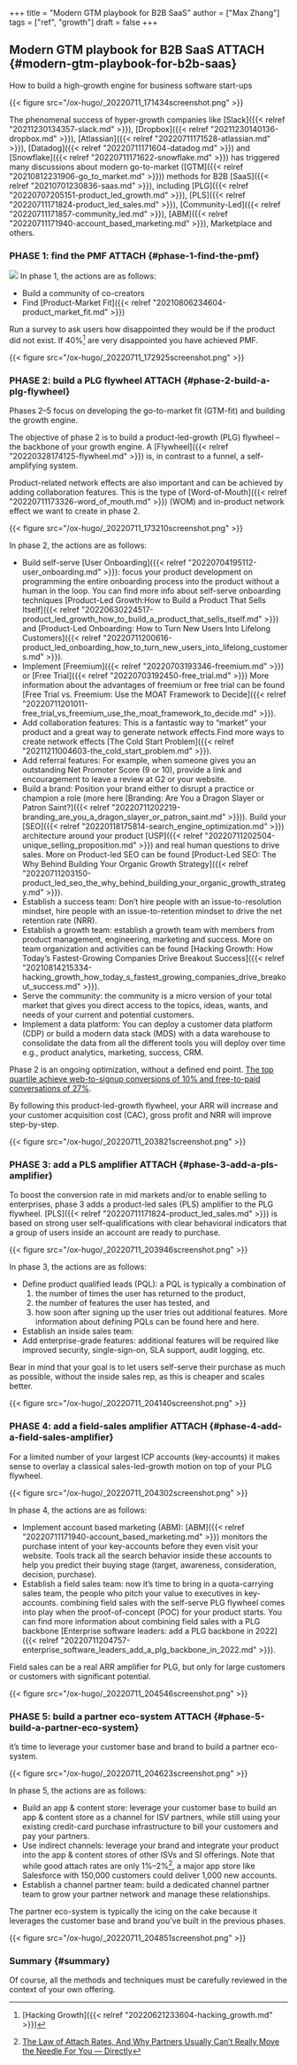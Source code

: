 +++
title = "Modern GTM playbook for B2B SaaS"
author = ["Max Zhang"]
tags = ["ref", "growth"]
draft = false
+++

## Modern GTM playbook for B2B SaaS <span class="tag"><span class="ATTACH">ATTACH</span></span> {#modern-gtm-playbook-for-b2b-saas}

How to build a high-growth engine for business software start-ups

{{< figure src="/ox-hugo/_20220711_171434screenshot.png" >}}

The phenomenal success of hyper-growth companies like [Slack]({{< relref "20211230134357-slack.md" >}}), [Dropbox]({{< relref "20211230140136-dropbox.md" >}}), [Atlassian]({{< relref "20220711171528-atlassian.md" >}}), [Datadog]({{< relref "20220711171604-datadog.md" >}}) and [Snowflake]({{< relref "20220711171622-snowflake.md" >}}) has triggered many discussions about modern go-to-market ([GTM]({{< relref "20210812231906-go_to_market.md" >}})) methods for B2B [SaaS]({{< relref "20210701230836-saas.md" >}}), including [PLG]({{< relref "20220707205151-product_led_growth.md" >}}), [PLS]({{< relref "20220711171824-product_led_sales.md" >}}), [Community-Led]({{< relref "20220711171857-community_led.md" >}}), [ABM]({{< relref "20220711171940-account_based_marketing.md" >}}), Marketplace and others.


### PHASE 1: find the PMF <span class="tag"><span class="ATTACH">ATTACH</span></span> {#phase-1-find-the-pmf}

![](/ox-hugo/_20220711_172114screenshot.png)
In phase 1, the actions are as follows:

-   Build a community of co-creators
-   Find [Product-Market Fit]({{< relref "20210806234604-product_market_fit.md" >}})

Run a survey to ask users how disappointed they would be if the product did not exist. If 40%[^fn:1] are very disappointed you have achieved PMF.

{{< figure src="/ox-hugo/_20220711_172925screenshot.png" >}}


### PHASE 2: build a PLG flywheel <span class="tag"><span class="ATTACH">ATTACH</span></span> {#phase-2-build-a-plg-flywheel}

Phases 2–5 focus on developing the go-to-market fit (GTM-fit) and building the growth engine.

The objective of phase 2 is to build a product-led-growth (PLG) flywheel – the backbone of your growth engine.
A [Flywheel]({{< relref "20220328174125-flywheel.md" >}}) is, in contrast to a funnel, a self-amplifying system.

Product-related network effects are also important and can be achieved by adding collaboration features. This is the type of [Word-of-Mouth]({{< relref "20220711173326-word_of_mouth.md" >}}) (WOM) and in-product network effect we want to create in phase 2.

{{< figure src="/ox-hugo/_20220711_173210screenshot.png" >}}

In phase 2, the actions are as follows:

-   Build self-serve [User Onboarding]({{< relref "20220704195112-user_onboarding.md" >}}): focus your product development on programming the entire onboarding process into the product without a human in the loop.
    You can find more info about self-serve onboarding techniques [Product-Led Growth:How to Build a Product That Sells Itself]({{< relref "20220630224517-product_led_growth_how_to_build_a_product_that_sells_itself.md" >}}) and [Product-Led Onboarding: How to Turn New Users Into Lifelong Customers]({{< relref "20220711200616-product_led_onboarding_how_to_turn_new_users_into_lifelong_customers.md" >}}).
-   Implement [Freemium]({{< relref "20220703193346-freemium.md" >}}) or [Free Trial]({{< relref "20220703192450-free_trial.md" >}})
    More information about the advantages of freemium or free trial can be found [Free Trial vs. Freemium: Use the MOAT Framework to Decide]({{< relref "20220711201011-free_trial_vs_freemium_use_the_moat_framework_to_decide.md" >}}).
-   Add collaboration features: This is a fantastic way to “market” your product and a great way to generate network effects.Find more ways to create network effects [The Cold Start Problem]({{< relref "20211211004603-the_cold_start_problem.md" >}}).
-   Add referral features: For example, when someone gives you an outstanding Net Promoter Score (9 or 10), provide a link and encouragement to leave a review at G2 or your website.
-   Build a brand: Position your brand either to disrupt a practice or champion a role (more here [Branding: Are You a Dragon Slayer or Patron Saint?]({{< relref "20220711202219-branding_are_you_a_dragon_slayer_or_patron_saint.md" >}})). Build your [SEO]({{< relref "20220118175814-search_engine_optimization.md" >}}) architecture around your product [USP]({{< relref "20220711202504-unique_selling_proposition.md" >}}) and real human questions to drive sales. More on Product-led SEO can be found [Product-Led SEO: The Why Behind Building Your Organic Growth Strategy]({{< relref "20220711203150-product_led_seo_the_why_behind_building_your_organic_growth_strategy.md" >}}).
-   Establish a success team: Don’t hire people with an issue-to-resolution mindset, hire people with an issue-to-retention mindset to drive the net retention rate (NRR).
-   Establish a growth team: establish a growth team with members from product management, engineering, marketing and success. More on team organization and activities can be found [Hacking Growth: How Today’s Fastest-Growing Companies Drive Breakout Success]({{< relref "20210814215334-hacking_growth_how_today_s_fastest_growing_companies_drive_breakout_success.md" >}}).
-   Serve the community: the community is a micro version of your total market that gives you direct access to the topics, ideas, wants, and needs of your current and potential customers.
-   Implement a data platform: You can deploy a customer data platform (CDP) or build a modern data stack (MDS) with a data warehouse to consolidate the data from all the different tools you will deploy over time e.g., product analytics, marketing, success, CRM.

Phase 2 is an ongoing optimization, without a defined end point. [The top quartile achieve web-to-signup conversions of 10% and free-to-paid conversations of 27%](https://openviewpartners.com/2021-product-benchmarks/#.YdWM_mjMJaQ).

By following this product-led-growth flywheel, your ARR will increase and your customer acquisition cost (CAC), gross profit and NRR will improve step-by-step.

{{< figure src="/ox-hugo/_20220711_203821screenshot.png" >}}


### PHASE 3: add a PLS amplifier <span class="tag"><span class="ATTACH">ATTACH</span></span> {#phase-3-add-a-pls-amplifier}

To boost the conversion rate in mid markets and/or to enable selling to enterprises, phase 3 adds a product-led sales (PLS) amplifier to the PLG flywheel.
[PLS]({{< relref "20220711171824-product_led_sales.md" >}}) is based on strong user self-qualifications with clear behavioral indicators that a group of users inside an account are ready to purchase.

{{< figure src="/ox-hugo/_20220711_203946screenshot.png" >}}

In phase 3, the actions are as follows:

-   Define product qualified leads (PQL): a PQL is typically a combination of
    1.  the number of times the user has returned to the product,
    2.  the number of features the user has tested, and
    3.  how soon after signing up the user tries out additional features. More information about defining PQLs can be found here and here.
-   Establish an inside sales team:
-   Add enterprise-grade features: additional features will be required like improved security, single-sign-on, SLA support, audit logging, etc.

Bear in mind that your goal is to let users self-serve their purchase as much as possible, without the inside sales rep, as this is cheaper and scales better.

{{< figure src="/ox-hugo/_20220711_204140screenshot.png" >}}


### PHASE 4: add a field-sales amplifier <span class="tag"><span class="ATTACH">ATTACH</span></span> {#phase-4-add-a-field-sales-amplifier}

For a limited number of your largest ICP accounts (key-accounts) it makes sense to overlay a classical sales-led-growth motion on top of your PLG flywheel.

{{< figure src="/ox-hugo/_20220711_204302screenshot.png" >}}

In phase 4, the actions are as follows:

-   Implement account based marketing (ABM): [ABM]({{< relref "20220711171940-account_based_marketing.md" >}}) monitors the purchase intent of your key-accounts before they even visit your website. Tools track all the search behavior inside these accounts to help you predict their buying stage (target, awareness, consideration, decision, purchase).
-   Establish a field sales team: now it’s time to bring in a quota-carrying sales team, the people who pitch your value to executives in key-accounts. combining field sales with the self-serve PLG flywheel comes into play when the proof-of-concept (POC) for your product starts. You can find more information about combining field sales with a PLG backbone [Enterprise software leaders: add a PLG backbone in 2022]({{< relref "20220711204757-enterprise_software_leaders_add_a_plg_backbone_in_2022.md" >}}).

Field sales can be a real ARR amplifier for PLG, but only for large customers or customers with significant potential.

{{< figure src="/ox-hugo/_20220711_204546screenshot.png" >}}


### PHASE 5: build a partner eco-system <span class="tag"><span class="ATTACH">ATTACH</span></span> {#phase-5-build-a-partner-eco-system}

it’s time to leverage your customer base and brand to build a partner eco-system.

{{< figure src="/ox-hugo/_20220711_204623screenshot.png" >}}

In phase 5, the actions are as follows:

-   Build an app &amp; content store: leverage your customer base to build an app &amp; content store as a channel for ISV partners, while still using your existing credit-card purchase infrastructure to bill your customers and pay your partners.
-   Use indirect channels: leverage your brand and integrate your product into the app &amp; content stores of other ISVs and SI offerings. Note that while good attach rates are only 1%–2%[^fn:2], a major app store like Salesforce with 150,000 customers could deliver 1,000 new accounts.
-   Establish a channel partner team: build a dedicated channel partner team to grow your partner network and manage these relationships.

The partner eco-system is typically the icing on the cake because it leverages the customer base and brand you’ve built in the previous phases.

{{< figure src="/ox-hugo/_20220711_204851screenshot.png" >}}


### Summary {#summary}

Of course, all the methods and techniques must be carefully reviewed in the context of your own offering.

[^fn:1]: [Hacking Growth]({{< relref "20220621233604-hacking_growth.md" >}})
[^fn:2]: [The Law of Attach Rates, And Why Partners Usually Can’t Really Move the Needle For You — Directly](https://www.saastr.com/the-law-of-attach-rates-and-why-partners-cant-really-move-the-needle-for-you-directly/)

